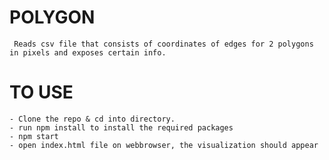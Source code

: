 # POLYGON 
     Reads csv file that consists of coordinates of edges for 2 polygons in pixels and exposes certain info.

# TO USE
    - Clone the repo & cd into directory.
    - run npm install to install the required packages 
    - npm start
    - open index.html file on webbrowser, the visualization should appear
